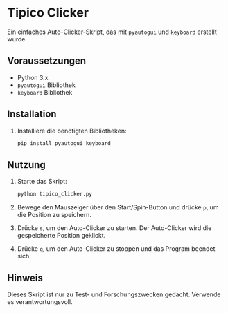# Tipico Clicker

Ein einfaches Auto-Clicker-Skript, das mit `pyautogui` und `keyboard` erstellt wurde.

## Voraussetzungen

- Python 3.x
- `pyautogui` Bibliothek
- `keyboard` Bibliothek

## Installation

1. Installiere die benötigten Bibliotheken:
    ```sh
    pip install pyautogui keyboard
    ```

## Nutzung

1. Starte das Skript:
    ```sh
    python tipico_clicker.py
    ```

2. Bewege den Mauszeiger über den Start/Spin-Button und drücke `p`, um die Position zu speichern.

3. Drücke `s`, um den Auto-Clicker zu starten. Der Auto-Clicker wird die gespeicherte Position geklickt.

4. Drücke `q`, um den Auto-Clicker zu stoppen und das Program beendet sich.

## Hinweis

Dieses Skript ist nur zu Test- und Forschungszwecken gedacht. Verwende es verantwortungsvoll.
